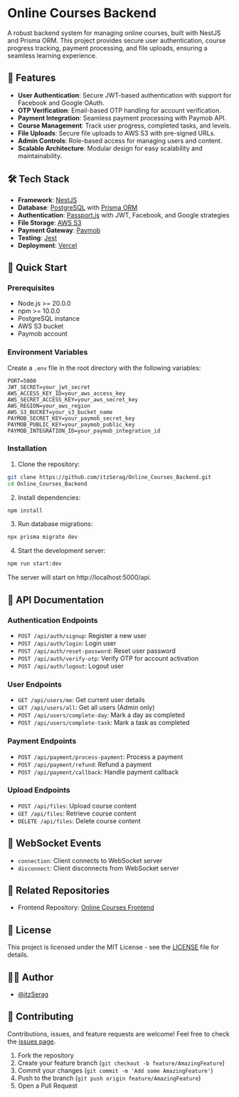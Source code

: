 # Online Courses Backend

A robust backend system for managing online courses, built with NestJS and Prisma ORM. This project provides secure user authentication, course progress tracking, payment processing, and file uploads, ensuring a seamless learning experience.

## 🌟 Features

- **User Authentication**: Secure JWT-based authentication with support for Facebook and Google OAuth.
- **OTP Verification**: Email-based OTP handling for account verification.
- **Payment Integration**: Seamless payment processing with Paymob API.
- **Course Management**: Track user progress, completed tasks, and levels.
- **File Uploads**: Secure file uploads to AWS S3 with pre-signed URLs.
- **Admin Controls**: Role-based access for managing users and content.
- **Scalable Architecture**: Modular design for easy scalability and maintainability.

## 🛠 Tech Stack

- **Framework**: [NestJS](https://nestjs.com/)
- **Database**: [PostgreSQL](https://www.postgresql.org/) with [Prisma ORM](https://www.prisma.io/)
- **Authentication**: [Passport.js](http://www.passportjs.org/) with JWT, Facebook, and Google strategies
- **File Storage**: [AWS S3](https://aws.amazon.com/s3/)
- **Payment Gateway**: [Paymob](https://paymob.com/)
- **Testing**: [Jest](https://jestjs.io/)
- **Deployment**: [Vercel](https://vercel.com)

## 🚀 Quick Start

### Prerequisites

- Node.js >= 20.0.0
- npm >= 10.0.0
- PostgreSQL instance
- AWS S3 bucket
- Paymob account

### Environment Variables

Create a `.env` file in the root directory with the following variables:

```env
PORT=5000
JWT_SECRET=your_jwt_secret
AWS_ACCESS_KEY_ID=your_aws_access_key
AWS_SECRET_ACCESS_KEY=your_aws_secret_key
AWS_REGION=your_aws_region
AWS_S3_BUCKET=your_s3_bucket_name
PAYMOB_SECRET_KEY=your_paymob_secret_key
PAYMOB_PUBLIC_KEY=your_paymob_public_key
PAYMOB_INTEGRATION_ID=your_paymob_integration_id
```

### Installation

1. Clone the repository:

```bash
git clone https://github.com/itzSerag/Online_Courses_Backend.git
cd Online_Courses_Backend
```

2. Install dependencies:

```bash
npm install
```

3. Run database migrations:

```bash
npx prisma migrate dev
```

4. Start the development server:

```bash
npm run start:dev
```

The server will start on http://localhost:5000/api.

## 📄 API Documentation

### Authentication Endpoints

- `POST /api/auth/signup`: Register a new user
- `POST /api/auth/login`: Login user
- `POST /api/auth/reset-password`: Reset user password
- `POST /api/auth/verify-otp`: Verify OTP for account activation
- `POST /api/auth/logout`: Logout user

### User Endpoints

- `GET /api/users/me`: Get current user details
- `GET /api/users/all`: Get all users (Admin only)
- `POST /api/users/complete-day`: Mark a day as completed
- `POST /api/users/complete-task`: Mark a task as completed

### Payment Endpoints

- `POST /api/payment/process-payment`: Process a payment
- `POST /api/payment/refund`: Refund a payment
- `POST /api/payment/callback`: Handle payment callback

### Upload Endpoints

- `POST /api/files`: Upload course content
- `GET /api/files`: Retrieve course content
- `DELETE /api/files`: Delete course content

## 🔌 WebSocket Events

- `connection`: Client connects to WebSocket server
- `disconnect`: Client disconnects from WebSocket server

## 🔗 Related Repositories

- Frontend Repository: [Online Courses Frontend](https://github.com/itzSerag/Online_Courses_Frontend)

## 📝 License

This project is licensed under the MIT License - see the [LICENSE](LICENSE) file for details.

## 👨‍💻 Author

- [@itzSerag](https://github.com/itzSerag)

## 🤝 Contributing

Contributions, issues, and feature requests are welcome! Feel free to check the [issues page](https://github.com/itzSerag/Online_Courses_Backend/issues).

1. Fork the repository
2. Create your feature branch (`git checkout -b feature/AmazingFeature`)
3. Commit your changes (`git commit -m 'Add some AmazingFeature'`)
4. Push to the branch (`git push origin feature/AmazingFeature`)
5. Open a Pull Request
